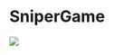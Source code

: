 # SniperGame  
[![](https://img.youtube.com/vi/m25R0j-xTTk&ab_channel=ap%252Fgh/0.jpg)](https://www.youtube.com/watch?v=m25R0j-xTTk&ab_channel=ap%252Fgh)
